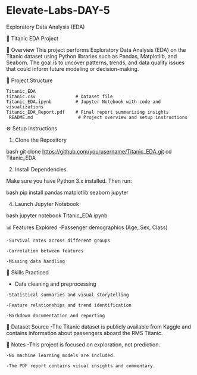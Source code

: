 # Elevate-Labs-DAY-5
Exploratory Data Analysis (EDA)

🚢 Titanic EDA Project

📘 Overview
  This project performs Exploratory Data Analysis (EDA) on the Titanic dataset using Python libraries such as Pandas, Matplotlib, and Seaborn. The goal is to uncover patterns, trends, and data quality issues that could inform future modeling or decision-making.

📂 Project Structure

    Titanic_EDA
    titanic.csv               # Dataset file
    Titanic_EDA.ipynb         # Jupyter Notebook with code and visualizations
    Titanic_EDA_Report.pdf    # Final report summarizing insights
     README.md                 # Project overview and setup instructions

⚙️ Setup Instructions
1. Clone the Repository
   
  bash
  git clone https://github.com/yourusername/Titanic_EDA.git
  cd Titanic_EDA
  
2. Install Dependencies.
    
  Make sure you have Python 3.x installed. Then run:
  
  bash
  pip install pandas matplotlib seaborn jupyter

4. Launch Jupyter Notebook

  bash
  jupyter notebook Titanic_EDA.ipynb

📊 Features Explored
    -Passenger demographics (Age, Sex, Class)

    -Survival rates across different groups

    -Correlation between features

    -Missing data handling

🧠 Skills Practiced
   - Data cleaning and preprocessing

    -Statistical summaries and visual storytelling

    -Feature relationships and trend identification

    -Markdown documentation and reporting

📎 Dataset Source
    -The Titanic dataset is publicly available from Kaggle and contains information about passengers aboard the RMS Titanic.

📌 Notes
    -This project is focused on exploration, not prediction.

    -No machine learning models are included.

    -The PDF report contains visual insights and commentary.
